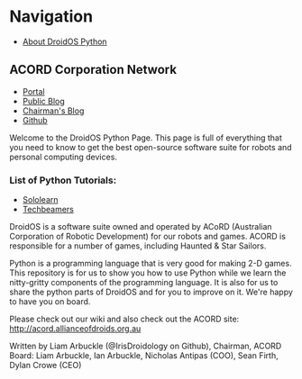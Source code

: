 # Navigation
* [About DroidOS Python](http://irisdroidology.github.io/droidos-python)

## ACORD Corporation Network

* [Portal](http://allianceofdroids.org.au)
* [Public Blog](http://blog.allianceofdroids.org.au)
* [Chairman's Blog](http://liam.allianceofdroids.org.au)
* [Github](http://github.com/irisdroidology)

Welcome to the DroidOS Python Page. This page is full of everything that you need to know to get the best open-source software suite for robots and personal computing devices.

### List of Python Tutorials:
* [Sololearn](http://sololearn.com)
* [Techbeamers](https://www.techbeamers.com/python-tutorial-step-by-step/#tutorial-list)

DroidOS is a software suite owned and operated by ACoRD (Australian Corporation of Robotic Development) for our robots and games. ACORD is responsible for a number of games, including Haunted & Star Sailors. 

Python is a programming language that is very good for making 2-D games. This repository is for us to show you how to use Python while we learn the nitty-gritty components of the programming language. It is also for us to share the python parts of DroidOS and for you to improve on it. We're happy to have you on board.

Please check out our wiki and also check out the ACORD site: http://acord.allianceofdroids.org.au

Written by Liam Arbuckle (@IrisDroidology on Github), Chairman, ACORD
Board: Liam Arbuckle, Ian Arbuckle, Nicholas Antipas (COO), Sean Firth, Dylan Crowe (CEO)
